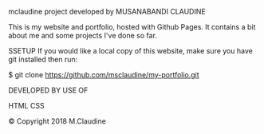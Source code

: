 
mclaudine project developed by MUSANABANDI CLAUDINE

This is my  website and portfolio, hosted with Github Pages. It contains a bit about me and some projects I've done so far.

SSETUP
If you would like a local copy of this website, make sure you have git installed then run:

$ git clone https://github.com/msclaudine/my-portfolio.git

DEVELOPED BY USE OF 

HTML
CSS

© Copyright 2018 M.Claudine
